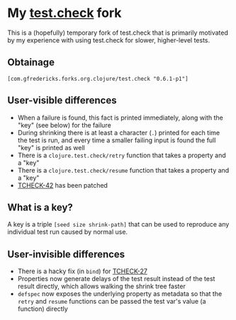 # My [test.check](https://github.com/clojure/test.check) fork

This is a (hopefully) temporary fork of test.check that is primarily
motivated by my experience with using test.check for slower,
higher-level tests.

## Obtainage

`[com.gfredericks.forks.org.clojure/test.check "0.6.1-p1"]`

## User-visible differences

- When a failure is found, this fact is printed immediately,
  along with the "key" (see below) for the failure
- During shrinking there is at least a character (`.`) printed
  for each time the test is run, and every time a smaller failing
  input is found the full "key" is printed as well
- There is a `clojure.test.check/retry` function that takes a
  property and a "key"
- There is a `clojure.test.check/resume` function that takes a
  property and a "key"
- [TCHECK-42](http://dev.clojure.org/jira/browse/TCHECK-42) has been
  patched

## What is a key?

A key is a triple `[seed size shrink-path]` that can be used to
reproduce any individual test run caused by normal use.

## User-invisible differences

- There is a hacky fix (in `bind`) for
  [TCHECK-27](http://dev.clojure.org/jira/browse/TCHECK-27)
- Properties now generate delays of the test result instead of
  the test result directly, which allows walking the shrink tree
  faster
- `defspec` now exposes the underlying property as metadata so
  that the `retry` and `resume` functions can be passed the test
  var's value (a function) directly
